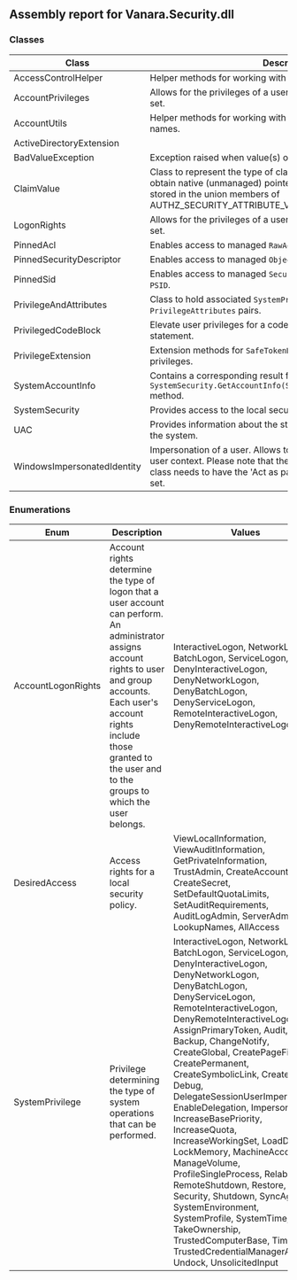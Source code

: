## Assembly report for Vanara.Security.dll
### Classes
Class | Description
---- | ----
AccessControlHelper | Helper methods for working with Access Control structures.
AccountPrivileges | Allows for the privileges of a user to be retrieved, enumerated and set.
AccountUtils | Helper methods for working with `WindowsIdentity` and user names.
ActiveDirectoryExtension | 
BadValueException | Exception raised when value(s) of a claim value type is invalid.
ClaimValue | Class to represent the type of claims values held, the value(s) and obtain native (unmanaged) pointers to the value as they are stored in the union members of AUTHZ_SECURITY_ATTRIBUTE_V1 structure's 'Values' field.
LogonRights | Allows for the privileges of a user to be retrieved, enumerated and set.
PinnedAcl | Enables access to managed `RawAcl` as unmanaged <see cref="T:byte[]" />.
PinnedSecurityDescriptor | Enables access to managed `ObjectSecurity` as unmanaged <see cref="T:byte[]" />.
PinnedSid | Enables access to managed `SecurityIdentifier` as unmanaged `PSID`.
PrivilegeAndAttributes | Class to hold associated `SystemPrivilege` and `PrivilegeAttributes` pairs.
PrivilegedCodeBlock | Elevate user privileges for a code block similar to a <c>lock</c> or <c>using</c> statement.
PrivilegeExtension | Extension methods for `SafeTokenHandle` for working with privileges.
SystemAccountInfo | Contains a corresponding result for each name provided to the `SystemSecurity.GetAccountInfo(System.Boolean,System.String[])` method.
SystemSecurity | Provides access to the local security authority on a given server.
UAC | Provides information about the state of User Access Control for the system.
WindowsImpersonatedIdentity | Impersonation of a user. Allows to execute code under another user context. Please note that the account that instantiates this class needs to have the 'Act as part of operating system' privilege set.
### Enumerations
Enum | Description | Values
---- | ---- | ----
AccountLogonRights | Account rights determine the type of logon that a user account can perform. An administrator assigns account rights to user and group accounts. Each user's account rights include those granted to the user and to the groups to which the user belongs. | InteractiveLogon, NetworkLogon, BatchLogon, ServiceLogon, DenyInteractiveLogon, DenyNetworkLogon, DenyBatchLogon, DenyServiceLogon, RemoteInteractiveLogon, DenyRemoteInteractiveLogon
DesiredAccess | Access rights for a local security policy. | ViewLocalInformation, ViewAuditInformation, GetPrivateInformation, TrustAdmin, CreateAccount, CreateSecret, SetDefaultQuotaLimits, SetAuditRequirements, AuditLogAdmin, ServerAdmin, LookupNames, AllAccess
SystemPrivilege | Privilege determining the type of system operations that can be performed. | InteractiveLogon, NetworkLogon, BatchLogon, ServiceLogon, DenyInteractiveLogon, DenyNetworkLogon, DenyBatchLogon, DenyServiceLogon, RemoteInteractiveLogon, DenyRemoteInteractiveLogon, AssignPrimaryToken, Audit, Backup, ChangeNotify, CreateGlobal, CreatePageFile, CreatePermanent, CreateSymbolicLink, CreateToken, Debug, DelegateSessionUserImpersonate, EnableDelegation, Impersonate, IncreaseBasePriority, IncreaseQuota, IncreaseWorkingSet, LoadDriver, LockMemory, MachineAccount, ManageVolume, ProfileSingleProcess, Relabel, RemoteShutdown, Restore, Security, Shutdown, SyncAgent, SystemEnvironment, SystemProfile, SystemTime, TakeOwnership, TrustedComputerBase, TimeZone, TrustedCredentialManagerAccess, Undock, UnsolicitedInput

